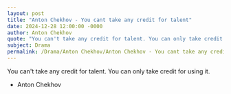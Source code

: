 ```yaml
---
layout: post
title: "Anton Chekhov - You cant take any credit for talent"
date: 2024-12-28 12:00:00 -0000
author: Anton Chekhov
quote: "You can't take any credit for talent. You can only take credit for using it."
subject: Drama
permalink: /Drama/Anton Chekhov/Anton Chekhov - You cant take any credit for talent
---
```


You can't take any credit for talent. You can only take credit for using it.

- Anton Chekhov

